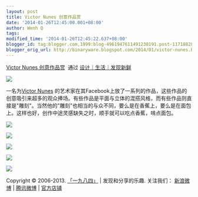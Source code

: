 ```yaml
---
layout: post
title: Victor Nunes 创意作品赏
date: '2014-01-26T12:45:00.001+08:00'
author: Wenh Q
tags:
modified_time: '2014-01-26T12:45:22.637+08:00'
blogger_id: tag:blogger.com,1999:blog-4961947611491238191.post-1171882860771451749
blogger_orig_url: http://binaryware.blogspot.com/2014/01/victor-nunes.html
---
```

[Victor
Nunes
创意作品赏](http://since1984.cn/post/2014-01-24/random-foods-make-clever-faces)  通过
[设计｜生活｜发现新鲜](http://since1984.cn/)


![](https://images-blogger-opensocial.googleusercontent.com/gadgets/proxy?url=http%3A%2F%2Fsince1984.qiniudn.com%2Fwp-content%2Fuploads%2F2014%2F01%2Fpopcorn.jpg&container=blogger&gadget=a&rewriteMime=image%2F*)

一名为[Victor
Nunes](http://blazenfluff.com/the-many-imaginative-faces-of-victor-nunes/)
的艺术家在其Facebook上放了一系列的作品，这些作品的创意吸引来超多的观众捧场。有些作品是平面与立体的混搭风格，而有些作品则直接是"雕刻"。当然他的"雕刻"也相当的与众不同，要么是在香蕉上，要么是在面包上。这样也好，创作中途灵感缺失之时，顺手就可以吃点香蕉，啃点面包。



![](https://images-blogger-opensocial.googleusercontent.com/gadgets/proxy?url=http%3A%2F%2Fsince1984.qiniudn.com%2Fwp-content%2Fuploads%2F2014%2F01%2Fnuts-640x480.jpg&container=blogger&gadget=a&rewriteMime=image%2F*)

![](https://images-blogger-opensocial.googleusercontent.com/gadgets/proxy?url=http%3A%2F%2Fsince1984.qiniudn.com%2Fwp-content%2Fuploads%2F2014%2F01%2Fpretzels.jpg&container=blogger&gadget=a&rewriteMime=image%2F*)

![](https://images-blogger-opensocial.googleusercontent.com/gadgets/proxy?url=http%3A%2F%2Fsince1984.qiniudn.com%2Fwp-content%2Fuploads%2F2014%2F01%2Fscissors-640x480.jpg&container=blogger&gadget=a&rewriteMime=image%2F*)

![](https://images-blogger-opensocial.googleusercontent.com/gadgets/proxy?url=http%3A%2F%2Fsince1984.qiniudn.com%2Fwp-content%2Fuploads%2F2014%2F01%2FScreenshot-2014-01-21-23.36.50.png&container=blogger&gadget=a&rewriteMime=image%2F*)

![](https://images-blogger-opensocial.googleusercontent.com/gadgets/proxy?url=http%3A%2F%2Fsince1984.qiniudn.com%2Fwp-content%2Fuploads%2F2014%2F01%2FScreenshot-2014-01-21-23.39.18.png&container=blogger&gadget=a&rewriteMime=image%2F*)

Copyright © 2006-2013. [「一九八四」](http://since1984.cn/) |
发现和分享的乐趣. 关注我们： [新浪微博](http://i.since1984.cn/feedweibo)
| [腾讯微博](http://i.since1984.cn/feedtweibo) |
[官方店铺](http://i.since1984.cn/feedshop)
